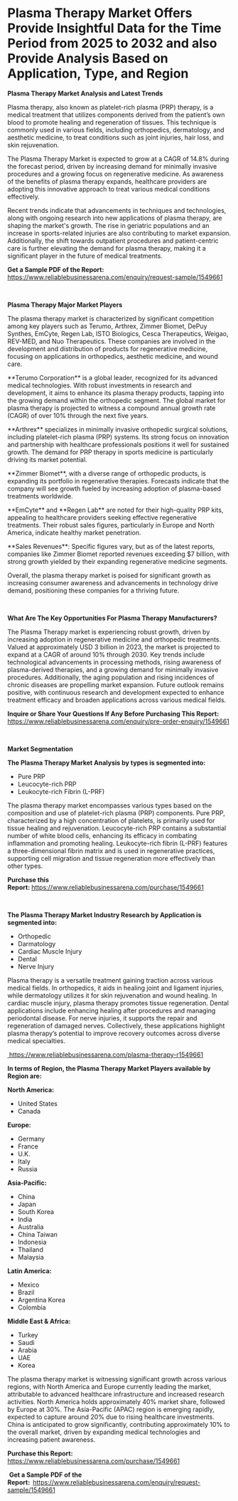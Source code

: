 <p><h1>Plasma Therapy Market Offers Provide Insightful Data for the Time Period from 2025 to 2032 and also Provide Analysis Based on Application, Type, and Region</h1></p><p><strong>Plasma Therapy Market Analysis and Latest Trends</strong></p>
<p><p>Plasma therapy, also known as platelet-rich plasma (PRP) therapy, is a medical treatment that utilizes components derived from the patient’s own blood to promote healing and regeneration of tissues. This technique is commonly used in various fields, including orthopedics, dermatology, and aesthetic medicine, to treat conditions such as joint injuries, hair loss, and skin rejuvenation.</p><p>The Plasma Therapy Market is expected to grow at a CAGR of 14.8% during the forecast period, driven by increasing demand for minimally invasive procedures and a growing focus on regenerative medicine. As awareness of the benefits of plasma therapy expands, healthcare providers are adopting this innovative approach to treat various medical conditions effectively. </p><p>Recent trends indicate that advancements in techniques and technologies, along with ongoing research into new applications of plasma therapy, are shaping the market's growth. The rise in geriatric populations and an increase in sports-related injuries are also contributing to market expansion. Additionally, the shift towards outpatient procedures and patient-centric care is further elevating the demand for plasma therapy, making it a significant player in the future of medical treatments.</p></p>
<p><strong>Get a Sample PDF of the Report:&nbsp;</strong> <a href="https://www.reliablebusinessarena.com/enquiry/request-sample/1549661?utm_campaign=3358&utm_medium=2&utm_source=Github&utm_content=ia&utm_term=12042025&utm_id=plasma-therapy">https://www.reliablebusinessarena.com/enquiry/request-sample/1549661</a></p>
<p>&nbsp;</p>
<p><strong>Plasma Therapy Major Market Players</strong></p>
<p><p>The plasma therapy market is characterized by significant competition among key players such as Terumo, Arthrex, Zimmer Biomet, DePuy Synthes, EmCyte, Regen Lab, ISTO Biologics, Cesca Therapeutics, Weigao, REV-MED, and Nuo Therapeutics. These companies are involved in the development and distribution of products for regenerative medicine, focusing on applications in orthopedics, aesthetic medicine, and wound care.</p><p>**Terumo Corporation** is a global leader, recognized for its advanced medical technologies. With robust investments in research and development, it aims to enhance its plasma therapy products, tapping into the growing demand within the orthopedic segment. The global market for plasma therapy is projected to witness a compound annual growth rate (CAGR) of over 10% through the next five years.</p><p>**Arthrex** specializes in minimally invasive orthopedic surgical solutions, including platelet-rich plasma (PRP) systems. Its strong focus on innovation and partnership with healthcare professionals positions it well for sustained growth. The demand for PRP therapy in sports medicine is particularly driving its market potential.</p><p>**Zimmer Biomet**, with a diverse range of orthopedic products, is expanding its portfolio in regenerative therapies. Forecasts indicate that the company will see growth fueled by increasing adoption of plasma-based treatments worldwide.</p><p>**EmCyte** and **Regen Lab** are noted for their high-quality PRP kits, appealing to healthcare providers seeking effective regenerative treatments. Their robust sales figures, particularly in Europe and North America, indicate healthy market penetration.</p><p>**Sales Revenues**: Specific figures vary, but as of the latest reports, companies like Zimmer Biomet reported revenues exceeding $7 billion, with strong growth yielded by their expanding regenerative medicine segments.</p><p>Overall, the plasma therapy market is poised for significant growth as increasing consumer awareness and advancements in technology drive demand, positioning these companies for a thriving future.</p></p>
<p>&nbsp;</p>
<p><strong>What Are The Key Opportunities For Plasma Therapy Manufacturers?</strong></p>
<p><p>The Plasma Therapy market is experiencing robust growth, driven by increasing adoption in regenerative medicine and orthopedic treatments. Valued at approximately USD 3 billion in 2023, the market is projected to expand at a CAGR of around 10% through 2030. Key trends include technological advancements in processing methods, rising awareness of plasma-derived therapies, and a growing demand for minimally invasive procedures. Additionally, the aging population and rising incidences of chronic diseases are propelling market expansion. Future outlook remains positive, with continuous research and development expected to enhance treatment efficacy and broaden applications across various medical fields.</p></p>
<p><strong>Inquire or Share Your Questions If Any Before Purchasing This Report:</strong> <a href="https://www.reliablebusinessarena.com/enquiry/pre-order-enquiry/1549661?utm_campaign=3358&utm_medium=2&utm_source=Github&utm_content=ia&utm_term=12042025&utm_id=plasma-therapy">https://www.reliablebusinessarena.com/enquiry/pre-order-enquiry/1549661</a></p>
<p>&nbsp;</p>
<p><strong>Market Segmentation</strong></p>
<p><strong>The Plasma Therapy Market Analysis by types is segmented into:</strong></p>
<p><ul><li>Pure PRP</li><li>Leucocyte-rich PRP</li><li>Leukocyte-rich Fibrin (L-PRF)</li></ul></p>
<p><p>The plasma therapy market encompasses various types based on the composition and use of platelet-rich plasma (PRP) components. Pure PRP, characterized by a high concentration of platelets, is primarily used for tissue healing and rejuvenation. Leucocyte-rich PRP contains a substantial number of white blood cells, enhancing its efficacy in combating inflammation and promoting healing. Leukocyte-rich fibrin (L-PRF) features a three-dimensional fibrin matrix and is used in regenerative practices, supporting cell migration and tissue regeneration more effectively than other types.</p></p>
<p><strong>Purchase this Report:&nbsp;</strong><a href="https://www.reliablebusinessarena.com/purchase/1549661?utm_campaign=3358&utm_medium=2&utm_source=Github&utm_content=ia&utm_term=12042025&utm_id=plasma-therapy">https://www.reliablebusinessarena.com/purchase/1549661</a></p>
<p>&nbsp;</p>
<p><strong>The Plasma Therapy Market Industry Research by Application is segmented into:</strong></p>
<p><ul><li>Orthopedic</li><li>Darmatology</li><li>Cardiac Muscle Injury</li><li>Dental</li><li>Nerve Injury</li></ul></p>
<p><p>Plasma therapy is a versatile treatment gaining traction across various medical fields. In orthopedics, it aids in healing joint and ligament injuries, while dermatology utilizes it for skin rejuvenation and wound healing. In cardiac muscle injury, plasma therapy promotes tissue regeneration. Dental applications include enhancing healing after procedures and managing periodontal disease. For nerve injuries, it supports the repair and regeneration of damaged nerves. Collectively, these applications highlight plasma therapy’s potential to improve recovery outcomes across diverse medical specialties.</p></p>
<p><a href="https://www.reliablebusinessarena.com/plasma-therapy-r1549661?utm_campaign=3358&utm_medium=2&utm_source=Github&utm_content=ia&utm_term=12042025&utm_id=plasma-therapy">&nbsp;https://www.reliablebusinessarena.com/plasma-therapy-r1549661</a></p>
<p><strong>In terms of Region, the Plasma Therapy Market Players available by Region are:</strong></p>
<p>
    <p> <strong> North America: </strong>
        <ul>
            <li>United States</li>
            <li>Canada</li>
        </ul>
        </p> 
    <p> <strong> Europe: </strong>
        <ul>
            <li>Germany</li>
            <li>France</li>
            <li>U.K.</li>
            <li>Italy</li>
            <li>Russia</li>
        </ul>
        </p> 
    <p> <strong> Asia-Pacific: </strong>
        <ul>
            <li>China</li>
            <li>Japan</li>
            <li>South Korea</li>
            <li>India</li>
            <li>Australia</li>
            <li>China Taiwan</li>
            <li>Indonesia</li>
            <li>Thailand</li>
            <li>Malaysia</li>
        </ul>
        </p> 
    <p> <strong> Latin America: </strong>
        <ul>
            <li>Mexico</li>
            <li>Brazil</li>
            <li>Argentina Korea</li>
            <li>Colombia</li>
        </ul>
        </p> 
    <p> <strong> Middle East & Africa: </strong>
        <ul>
            <li>Turkey</li>
            <li>Saudi</li>
            <li>Arabia</li>
            <li>UAE</li>
            <li>Korea</li>
        </ul>
    </p>
    </p>
<p><p>The plasma therapy market is witnessing significant growth across various regions, with North America and Europe currently leading the market, attributable to advanced healthcare infrastructure and increased research activities. North America holds approximately 40% market share, followed by Europe at 30%. The Asia-Pacific (APAC) region is emerging rapidly, expected to capture around 20% due to rising healthcare investments. China is anticipated to grow significantly, contributing approximately 10% to the overall market, driven by expanding medical technologies and increasing patient awareness.</p></p>
<p><strong>Purchase this Report: </strong><a href="https://www.reliablebusinessarena.com/purchase/1549661?utm_campaign=3358&utm_medium=2&utm_source=Github&utm_content=ia&utm_term=12042025&utm_id=plasma-therapy">https://www.reliablebusinessarena.com/purchase/1549661</a></p>
<p>&nbsp;<strong>Get a Sample PDF of the Report:&nbsp;&nbsp;</strong><a href="https://www.reliablebusinessarena.com/enquiry/request-sample/1549661?utm_campaign=3358&utm_medium=2&utm_source=Github&utm_content=ia&utm_term=12042025&utm_id=plasma-therapy">https://www.reliablebusinessarena.com/enquiry/request-sample/1549661</a></p>
<p><strong></strong></p>
<p><p></p><p></p><p></p></p>